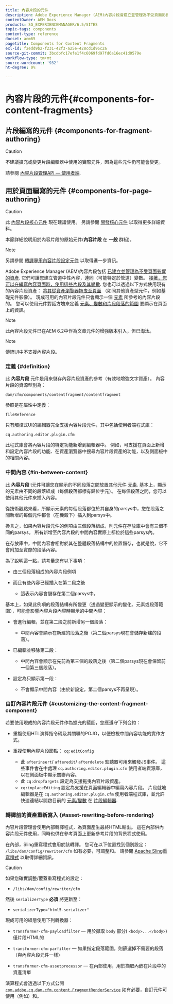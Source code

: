 ```yaml
---
title: 內容片段的元件
description: Adobe Experience Manager (AEM)內容片段會建立並管理為不受頁面影響的資產
contentOwner: AEM Docs
products: SG_EXPERIENCEMANAGER/6.5/SITES
topic-tags: components
content-type: reference
docset: aem65
pagetitle: Components for Content Fragments
exl-id: f2edd9b2-f231-42f3-a25e-428cd1d96c2a
source-git-commit: 3bcdbfc17efe1f4c6069fd97fd6a16ec41d0579e
workflow-type: tm+mt
source-wordcount: '932'
ht-degree: 0%

---
```


# 內容片段的元件{#components-for-content-fragments}

## 片段編寫的元件 {#components-for-fragment-authoring}

>[!CAUTION]
>
>不建議擴充或變更片段編輯器中使用的實際元件，因為這些元件仍可能會變更。

請參閱 [內容片段管理API — 使用者端](/help/sites-developing/customizing-content-fragments.md#the-content-fragment-management-api-client-side).

## 用於頁面編寫的元件 {#components-for-page-authoring}

>[!CAUTION]
>
>此 [內容片段核心元件](https://experienceleague.adobe.com/docs/experience-manager-core-components/using/wcm-components/content-fragment-component.html) 現在建議使用。 另請參閱 [開發核心元件](https://experienceleague.adobe.com/docs/experience-manager-core-components/using/developing/overview.html) 以取得更多詳細資料。
>
>本節詳細說明用於內容片段的原始元件(**內容片段** 在 **一般** 群組)。

>[!NOTE]
>
>另請參閱 [轉譯專用內容片段設定元件](/help/sites-developing/content-fragments-config-components-rendering.md) 以取得進一步資訊。

Adobe Experience Manager (AEM)內容片段包括 [已建立並管理為不受頁面影響的資產](/help/assets/content-fragments/content-fragments.md). 它們可讓您建立管道中性內容，連同（可能特定於管道）變數。 [接著，您可以在編寫內容頁面時，使用這些片段及其變數](/help/sites-authoring/content-fragments.md). 您也可以透過以下方式使用現有的內容片段資產： [將其從資產瀏覽器拖曳至頁面](/help/sites-authoring/content-fragments.md#adding-a-content-fragment-to-your-page) （如同其他資產型元件，例如基礎元件影像）。 現成可用的內容片段元件只會顯示一個 [元素](/help/assets/content-fragments/content-fragments.md#constituent-parts-of-a-content-fragment) 所參考的內容片段的。 您可以使用元件對話方塊來定義 [元素、變數和片段段落的範圍](/help/assets/content-fragments/content-fragments.md#constituent-parts-of-a-content-fragment) 要顯示在頁面上的資訊。

>[!NOTE]
>
>此內容片段元件已在AEM 6.2中作為文章元件的增強版本引入，但已淘汰。

>[!NOTE]
>
>傳統UI中不支援內容片段。

### 定義 {#definition}

此 **內容片段** 元件是用來儲存內容片段資產的參考（有效地增強文字資產）。 內容片段的資源型別為：

`dam/cfm/components/contentfragment/contentfragment`

參照是在屬性中定義：

`fileReference`

只有觸控式UI的編輯器完全支援內容片段元件，其中包括使用者端程式庫：

`cq.authoring.editor.plugin.cfm`

此程式庫會將內容片段的特定功能新增到編輯器中。 例如，可支援在頁面上新增和設定內容片段的功能、在資產瀏覽器中搜尋內容片段資產的功能，以及側面板中的相關內容。

### 中間內容 {#in-between-content}

此 **內容片段** t元件可讓您在顯示的不同段落之間放置其他元件 [元素](/help/assets/content-fragments/content-fragments.md#constituent-parts-of-a-content-fragment). 基本上，顯示的元素由不同的段落組成（每個段落都標有歸位字元）。 在每個段落之間，您可以使用其他元件來插入內容。

從技術觀點來看，所顯示元素的每個段落都位於其自身的parsys中，您在段落之間新增的每個元件都會（在機殼下）插入到parsys中。

換言之，如果內容片段元件的例項由三個段落組成，則元件在存放庫中會有三個不同的parsys。 所有新增至內容片段的中間內容實際上都位於這些parsys內。

在存放庫中，中間內容會相對於其在整體段落結構中的位置儲存，也就是說，它不會附加至實際的段落內容。

為了說明這一點，請考量您有以下事項：

* 由三個段落組成的內容片段例項
* 而且有些內容已經插入在第二段之後

   * 這表示內容會儲存在第二個parsys中。

基本上，如果此例項的段落結構有所變更（透過變更顯示的變化、元素或段落範圍），可能會影響內容片段內容時顯示的中間內容：

* 會進行編輯，並在第二段之前新增另一個段落：

   * 中間內容會顯示在新建的段落之後（第二個parsys現在會儲存新建的段落）。

* 已編輯並移除第二段：

   * 中間內容會顯示在先前為第三個的段落之後（第二個parsys現在會保留前一個第三個段落）。

* 設定為只顯示第一段：

   * 不會顯示中間內容（由於新設定，第二個parsys不再呈現）。

### 自訂內容片段元件 {#customizing-the-content-fragment-component}

若要使用現成的內容片段元件作為擴充的藍圖，您應遵守下列合約：

* 重複使用HTL演算指令碼及其關聯的POJO，以便檢視中間內容功能的實作方式。
* 重複使用內容片段節點： `cq:editConfig`

   * 此 `afterinsert`/ `afteredit`/ `afterdelete` 監聽器可用來觸發JS事件。 這些事件會在中處理 `cq.authoring.editor.plugin.cfm` 使用者端資源庫，以在側面板中顯示關聯內容。
   * 此 `cq:dropTargets` 設定為支援拖曳內容片段資產。
   * `cq:inplaceEditing` 設定為支援在頁面編輯器中編寫內容片段。 片段就地編輯器是在 `cq.authoring.editor.plugin.cfm` 使用者端程式庫，並允許快速連結以開啟目前的 [元素/變數](/help/assets/content-fragments/content-fragments.md#constituent-parts-of-a-content-fragment) 在 [片段編輯器](/help/assets/content-fragments/content-fragments-variations.md).

### 轉譯前的資產重新寫入 {#asset-rewriting-before-rendering}

內容片段管理會使用內部轉譯程式，為頁面產生最終HTML輸出。 這在內部供內容片段元件使用，同時也供在參考頁面上更新參考片段的背景程式使用。

在內部，Sling重寫程式會用於該轉譯。 您可在以下位置找到個別設定： `/libs/dam/config/rewriter/cfm` 如有必要，可調整和。 請參閱 [Apache Sling重寫程式](https://sling.apache.org/documentation/bundles/output-rewriting-pipelines-org-apache-sling-rewriter.html) 以取得詳細資訊。

>[!CAUTION]
>
>如果您確實調整/覆蓋重寫程式的設定：
>
>* `/libs/dam/config/rewriter/cfm`
>
>然後 `serializerType` **必須** 將更新至：
>
>* `serializerType="html5-serializer"`

現成可用的組態使用下列轉換器：

* `transformer-cfm-payloadfilter`  — 用於擷取 `body` 部分( `<body>...</body>`)僅片段HTML的

* `transformer-cfm-parfilter`  — 如果指定段落範圍，則篩選掉不需要的段落（與內容片段元件一樣）
* `transformer-cfm-assetprocessor`  — 在內部使用，用於擷取內嵌在片段中的資產清單

演算程式會透過以下方式公開 [`com.adobe.cq.dam.cfm.content.FragmentRenderService`](https://developer.adobe.com/experience-manager/reference-materials/6-5/javadoc/com/adobe/cq/dam/cfm/ContentFragment.html) 如有必要，自訂元件可使用（例如）和。
